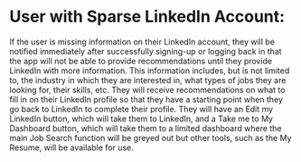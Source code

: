 # User with Sparse LinkedIn Account:

If the user is missing information on their LinkedIn account, they will be notified immediately after successfully signing-up or logging back in that the app will not be able to provide recommendations until they provide LinkedIn with more information. This information includes, but is not limited to, the industry in which they are interested in, what types of jobs they are looking for, their skills, etc. They will receive recommendations on what to fill in on their LinkedIn profile so that they have a starting point when they go back to LinkedIn to complete their profile. They will have an Edit my LinkedIn button, which will take them to LinkedIn, and a Take me to My Dashboard button, which will take them to a limited dashboard where the main Job Search function will be greyed out but other tools, such as the My Resume, will be available for use.  
